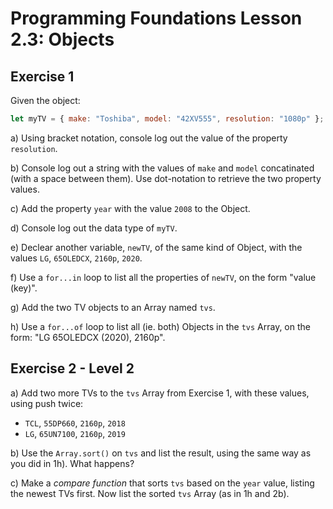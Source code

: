 # Programming Foundations Lesson 2.3: Objects

## Exercise 1

Given the object: 
```js
let myTV = { make: "Toshiba", model: "42XV555", resolution: "1080p" };
```
a) Using bracket notation, console log out the value of the property `resolution`.

b) Console log out a string with the values of `make` and `model` concatinated (with a space between them). Use dot-notation to retrieve the two property values.

c) Add the property `year` with the value `2008` to the Object.

d) Console log out the data type of `myTV`.

e) Declear another variable, `newTV`, of the same kind of Object, with the values `LG`, `65OLEDCX`, `2160p`, `2020`.

f) Use a `for...in` loop to list all the properties of `newTV`, on the form "value (key)".

g) Add the two TV objects to an Array named `tvs`.

h) Use a `for...of` loop to list all (ie. both) Objects in the `tvs` Array, on the form: "LG 65OLEDCX (2020), 2160p".

## Exercise 2 - Level 2

a) Add two more TVs to the `tvs` Array from Exercise 1, with these values, using push twice: 
* `TCL`, `55DP660`, `2160p`, `2018`
* `LG`, `65UN7100`, `2160p`, `2019`

b) Use the `Array.sort()` on `tvs` and list the result, using the same way as you did in 1h). What happens?

c) Make a *compare function* that sorts `tvs` based on the `year` value, listing the newest TVs first. Now list the sorted `tvs` Array (as in 1h and 2b).